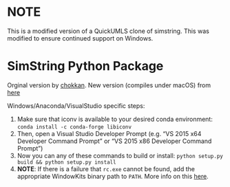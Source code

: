 # NOTE

This is a modified version of a QuickUMLS clone of simstring.  This was modified to ensure continued support on Windows.

# SimString Python Package

Orginal version by [chokkan](https://github.com/chokkan/simstring). New version (compiles under macOS) from [here](https://github.com/blinkhealth/simstring-python-package)

Windows/Anaconda/VisualStudio specific steps:

1. Make sure that iconv is available to your desired conda environment: `conda install -c conda-forge libiconv`
2. Then, open a Visual Studio Developer Prompt (e.g. “VS 2015 x64 Developer Command Prompt” or “VS 2015 x86 Developer Command Prompt”)
3. Now you can any of these commands to build or install: `python setup.py build && python setup.py install`
4. **NOTE**: If there is a failure that `rc.exe` cannot be found, add the appropriate WindowKits binary path to `PATH`. More info on this [here](https://stackoverflow.com/questions/14372706/visual-studio-cant-build-due-to-rc-exe).
